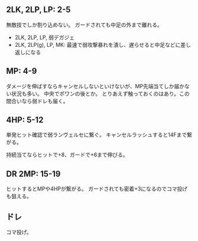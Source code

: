 ## 2LK, 2LP, LP: 2-5

無敵技でしか割り込めない。
ガードされても中足の外まで離れる。

- 2LK, 2LP, LP, 弱デガジェ
- 2LK, 2LP(g), LP, MK: 最速で弱攻撃暴れを潰し、遅らせると中足などに差し返しになる

## MP: 4-9

ダメージを伸ばすならキャンセルしないといけないが、MP先端当てしか届かない状況も多い。
中央でポワンの後とか。
とりあえず触っておくのはあり。この間合いなら弱ドレも届く。

## 4HP: 5-12

単発ヒット確認で弱ランヴェルセに繋ぐ。
キャンセルラッシュすると14Fまで繋がる。

持続当てならヒットで+8、ガードで+6まで伸びる。

## DR 2MP: 15-19

ヒットするとMPや4HPが繋がる。
ガードされても密着+3になるのでコマ投げも狙える。

## ドレ

コマ投げ。
